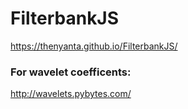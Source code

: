 # FilterbankJS
https://thenyanta.github.io/FilterbankJS/

[logo]: diagramm.png "Diagramm"

### For wavelet coefficents:

http://wavelets.pybytes.com/
